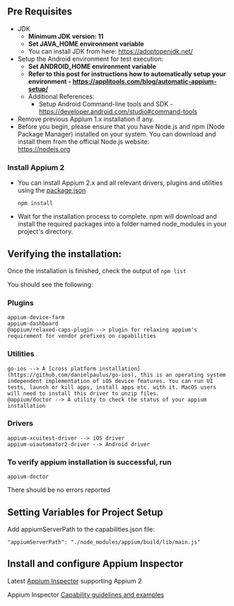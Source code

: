## Pre Requisites
* JDK
    * **Minimum JDK version: 11**
    * **Set JAVA_HOME environment variable**
    * You can install JDK from here: https://adoptopenjdk.net/
* Setup the Android environment for test execution:
    * **Set ANDROID_HOME environment variable**
    * **Refer to this post for instructions how to automatically setup your environment - https://applitools.com/blog/automatic-appium-setup/**
    * Additional References:
        * Setup Android Command-line tools and SDK - https://developer.android.com/studio#command-tools
* Remove previous Appium 1.x installation if any.
* Before you begin, please ensure that you have Node.js and npm (Node Package Manager) installed on your system. You can download and install them from the official Node.js website: <br>
  https://nodejs.org

### Install Appium 2
  * You can install Appium 2.x and all relevant drivers, plugins and utilities using the [package.json](../package.json)

        npm install
  * Wait for the installation process to complete. npm will download and install the required packages into a folder named node_modules in your project's directory.

## Verifying the installation:

Once the installation is finished, check the output of `npm list`

You should see the following:

### Plugins
    appium-device-farm
    appium-dashboard
    @appium/relaxed-caps-plugin --> plugin for relaxing appium's requirement for vendor prefixes on capabilities

### Utilities
    go-ios --> A [cross platform installation](https://github.com/danielpaulus/go-ios), this is an operating system independent implementation of iOS device features. You can run UI tests, launch or kill apps, install apps etc. with it. MacOS users will need to install this driver to unzip files.
    @appium/doctor --> A utility to check the status of your appium installation

### Drivers
    appium-xcuitest-driver --> iOS driver
    appium-uiautomator2-driver --> Android driver

### To verify appium installation is successful, run

    appium-doctor

There should be no errors reported

## Setting Variables for Project Setup
Add appiumServerPath to the capabilities.json file:

    "appiumServerPath": "./node_modules/appium/build/lib/main.js"

## Install and configure Appium Inspector

Latest [Appium Inspector](https://github.com/appium/appium-inspector/releases) supporting Appium 2

Appium Inspector [Capability guidelines and examples](https://appium.io/docs/en/2.0/guides/caps/)

